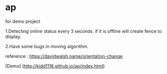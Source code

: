 # ap
for demo project

1.Detecting online status every 3 seconds. if it is offline will create fence to display.

2.Have some bugs in moving algorithm.


reference : https://davidwalsh.name/orientation-change

[Demo] (http://kidd1118.github.io/ap/index.html)
